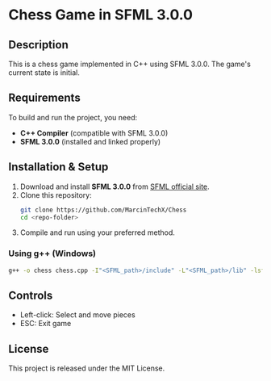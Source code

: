 # Chess Game in SFML 3.0.0

## Description
This is a chess game implemented in C++ using SFML 3.0.0.
The game's current state is initial.

## Requirements
To build and run the project, you need:
- **C++ Compiler** (compatible with SFML 3.0.0)
- **SFML 3.0.0** (installed and linked properly)

## Installation & Setup
1. Download and install **SFML 3.0.0** from [SFML official site](https://www.sfml-dev.org/).
2. Clone this repository:
   ```sh
   git clone https://github.com/MarcinTechX/Chess
   cd <repo-folder>
   ```
3. Compile and run using your preferred method.

### Using g++ (Windows)
```sh
g++ -o chess chess.cpp -I"<SFML_path>/include" -L"<SFML_path>/lib" -lsfml-graphics -lsfml-window -lsfml-system
```

## Controls
- Left-click: Select and move pieces
- ESC: Exit game

## License
This project is released under the MIT License.
